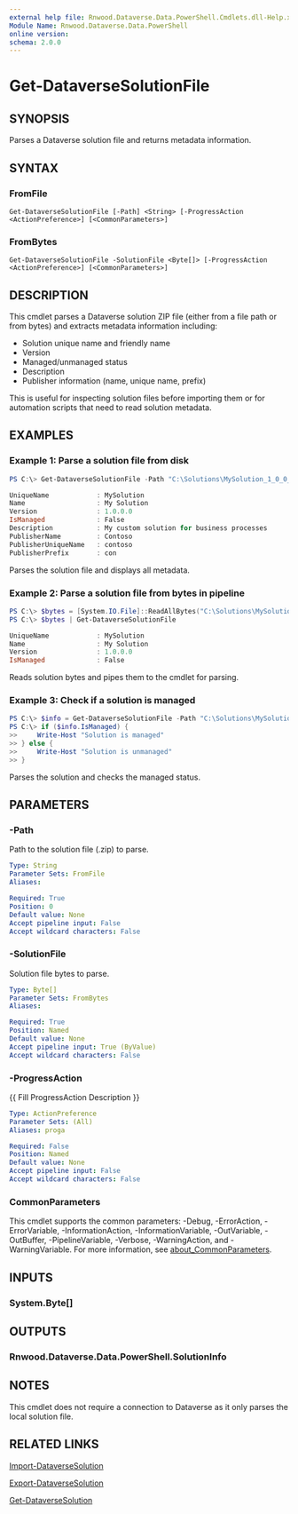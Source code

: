 ```yaml
---
external help file: Rnwood.Dataverse.Data.PowerShell.Cmdlets.dll-Help.xml
Module Name: Rnwood.Dataverse.Data.PowerShell
online version:
schema: 2.0.0
---
```


# Get-DataverseSolutionFile

## SYNOPSIS
Parses a Dataverse solution file and returns metadata information.

## SYNTAX

### FromFile
```
Get-DataverseSolutionFile [-Path] <String> [-ProgressAction <ActionPreference>] [<CommonParameters>]
```

### FromBytes
```
Get-DataverseSolutionFile -SolutionFile <Byte[]> [-ProgressAction <ActionPreference>] [<CommonParameters>]
```

## DESCRIPTION

This cmdlet parses a Dataverse solution ZIP file (either from a file path or from bytes) and extracts metadata information including:
- Solution unique name and friendly name
- Version
- Managed/unmanaged status
- Description
- Publisher information (name, unique name, prefix)

This is useful for inspecting solution files before importing them or for automation scripts that need to read solution metadata.

## EXAMPLES

### Example 1: Parse a solution file from disk
```powershell
PS C:\> Get-DataverseSolutionFile -Path "C:\Solutions\MySolution_1_0_0_0.zip"

UniqueName            : MySolution
Name                  : My Solution
Version               : 1.0.0.0
IsManaged             : False
Description           : My custom solution for business processes
PublisherName         : Contoso
PublisherUniqueName   : contoso
PublisherPrefix       : con
```

Parses the solution file and displays all metadata.

### Example 2: Parse a solution file from bytes in pipeline
```powershell
PS C:\> $bytes = [System.IO.File]::ReadAllBytes("C:\Solutions\MySolution.zip")
PS C:\> $bytes | Get-DataverseSolutionFile

UniqueName            : MySolution
Name                  : My Solution
Version               : 1.0.0.0
IsManaged             : False
```

Reads solution bytes and pipes them to the cmdlet for parsing.

### Example 3: Check if a solution is managed
```powershell
PS C:\> $info = Get-DataverseSolutionFile -Path "C:\Solutions\MySolution.zip"
PS C:\> if ($info.IsManaged) {
>>     Write-Host "Solution is managed"
>> } else {
>>     Write-Host "Solution is unmanaged"
>> }
```

Parses the solution and checks the managed status.

## PARAMETERS

### -Path
Path to the solution file (.zip) to parse.

```yaml
Type: String
Parameter Sets: FromFile
Aliases:

Required: True
Position: 0
Default value: None
Accept pipeline input: False
Accept wildcard characters: False
```

### -SolutionFile
Solution file bytes to parse.

```yaml
Type: Byte[]
Parameter Sets: FromBytes
Aliases:

Required: True
Position: Named
Default value: None
Accept pipeline input: True (ByValue)
Accept wildcard characters: False
```

### -ProgressAction
{{ Fill ProgressAction Description }}

```yaml
Type: ActionPreference
Parameter Sets: (All)
Aliases: proga

Required: False
Position: Named
Default value: None
Accept pipeline input: False
Accept wildcard characters: False
```

### CommonParameters
This cmdlet supports the common parameters: -Debug, -ErrorAction, -ErrorVariable, -InformationAction, -InformationVariable, -OutVariable, -OutBuffer, -PipelineVariable, -Verbose, -WarningAction, and -WarningVariable. For more information, see [about_CommonParameters](http://go.microsoft.com/fwlink/?LinkID=113216).

## INPUTS

### System.Byte[]

## OUTPUTS

### Rnwood.Dataverse.Data.PowerShell.SolutionInfo

## NOTES

This cmdlet does not require a connection to Dataverse as it only parses the local solution file.

## RELATED LINKS

[Import-DataverseSolution](Import-DataverseSolution.md)

[Export-DataverseSolution](Export-DataverseSolution.md)

[Get-DataverseSolution](Get-DataverseSolution.md)
